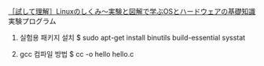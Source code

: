 [［試して理解］Linuxのしくみ～実験と図解で学ぶOSとハードウェアの基礎知識](http://gihyo.jp/book/2018/978-4-7741-9607-7)実験プログラム

1. 실험용 패키지 설치
$ sudo apt-get install binutils build-essential sysstat

2. gcc 컴파일 방법
$ cc -o hello hello.c
